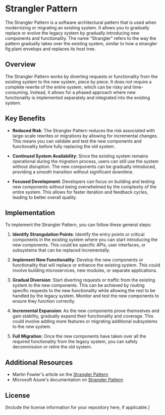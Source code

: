 # Strangler Pattern

The Strangler Pattern is a software architectural pattern that is used when modernizing or migrating an existing system. It allows you to gradually replace or evolve the legacy system by gradually introducing new components and functionality. The name "Strangler" refers to the way the pattern gradually takes over the existing system, similar to how a strangler fig plant envelops and replaces its host tree.

## Overview

The Strangler Pattern works by diverting requests or functionality from the existing system to the new system, piece by piece. It does not require a complete rewrite of the entire system, which can be risky and time-consuming. Instead, it allows for a phased approach where new functionality is implemented separately and integrated into the existing system.

## Key Benefits

- **Reduced Risk**: The Strangler Pattern reduces the risk associated with large-scale rewrites or migrations by allowing for incremental changes. This means you can validate and test the new components and functionality before fully replacing the old system.

- **Continued System Availability**: Since the existing system remains operational during the migration process, users can still use the system without disruption. The new components can be gradually introduced, providing a smooth transition without significant downtime.

- **Focused Development**: Developers can focus on building and testing new components without being overwhelmed by the complexity of the entire system. This allows for faster iteration and feedback cycles, leading to better overall quality.

## Implementation

To implement the Strangler Pattern, you can follow these general steps:

1. **Identify Strangulation Points**: Identify the entry points or critical components in the existing system where you can start introducing the new components. This could be specific APIs, user interfaces, or subsystems that can be replaced incrementally.

2. **Implement New Functionality**: Develop the new components or functionality that will replace or enhance the existing system. This could involve building microservices, new modules, or separate applications.

3. **Gradual Diversion**: Start diverting requests or traffic from the existing system to the new components. This can be achieved by routing specific requests to the new functionality while allowing the rest to be handled by the legacy system. Monitor and test the new components to ensure they function correctly.

4. **Incremental Expansion**: As the new components prove themselves and gain stability, gradually expand their functionality and coverage. This could involve adding more features or migrating additional subsystems to the new system.

5. **Full Migration**: Once the new components have taken over all the required functionality from the legacy system, you can safely decommission or retire the old system.

## Additional Resources

- Martin Fowler's article on the [Strangler Pattern](https://martinfowler.com/bliki/StranglerApplication.html)
- Microsoft Azure's documentation on [Strangler Pattern](https://docs.microsoft.com/en-us/azure/architecture/patterns/strangler)

## License

[Include the license information for your repository here, if applicable.]
